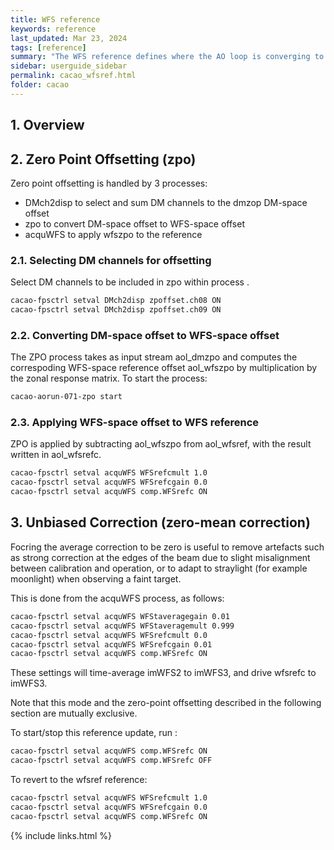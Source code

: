 ```yaml
---
title: WFS reference
keywords: reference
last_updated: Mar 23, 2024
tags: [reference]
summary: "The WFS reference defines where the AO loop is converging to. The WFS reference can be static or dynamic."
sidebar: userguide_sidebar
permalink: cacao_wfsref.html
folder: cacao
---
```


## 1. Overview





## 2. Zero Point Offsetting (zpo)

Zero point offsetting is handled by 3 processes:
- DMch2disp to select and sum DM channels to the dmzop DM-space offset
- zpo to convert DM-space offset to WFS-space offset
- acquWFS to apply wfszpo to the reference


### 2.1. Selecting DM channels for offsetting

Select DM channels to be included in zpo within process .
```bash
cacao-fpsctrl setval DMch2disp zpoffset.ch08 ON
cacao-fpsctrl setval DMch2disp zpoffset.ch09 ON
```

### 2.2. Converting DM-space offset to WFS-space offset

The ZPO process takes as input stream aol_dmzpo and computes the correspoding WFS-space reference offset aol_wfszpo by multiplication by the zonal response matrix. To start the process:
```bash
cacao-aorun-071-zpo start
```

### 2.3. Applying WFS-space offset to WFS reference

ZPO is applied by subtracting aol_wfszpo from aol_wfsref, with the result written in aol_wfsrefc.

```bash
cacao-fpsctrl setval acquWFS WFSrefcmult 1.0
cacao-fpsctrl setval acquWFS WFSrefcgain 0.0
cacao-fpsctrl setval acquWFS comp.WFSrefc ON
```



## 3. Unbiased Correction (zero-mean correction)

Focring the average correction to be zero is useful to remove artefacts such as strong correction at the edges of the beam due to slight misalignment between calibration and operation, or to adapt to straylight (for example moonlight) when observing a faint target.

This is done from the acquWFS process, as follows:

```bash
cacao-fpsctrl setval acquWFS WFStaveragegain 0.01
cacao-fpsctrl setval acquWFS WFStaveragemult 0.999
cacao-fpsctrl setval acquWFS WFSrefcmult 0.0
cacao-fpsctrl setval acquWFS WFSrefcgain 0.01
cacao-fpsctrl setval acquWFS comp.WFSrefc ON
```

These settings will time-average imWFS2 to imWFS3, and drive wfsrefc to imWFS3.

Note that this mode and the zero-point offsetting described in the following section are mutually exclusive.

To start/stop this reference update, run :

```bash
cacao-fpsctrl setval acquWFS comp.WFSrefc ON
cacao-fpsctrl setval acquWFS comp.WFSrefc OFF
```

To revert to the wfsref reference:

```bash
cacao-fpsctrl setval acquWFS WFSrefcmult 1.0
cacao-fpsctrl setval acquWFS WFSrefcgain 0.0
cacao-fpsctrl setval acquWFS comp.WFSrefc ON
```



{% include links.html %}
